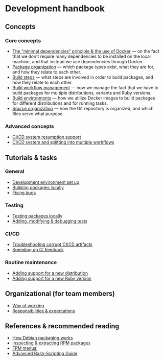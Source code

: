 # Development handbook

## Concepts

### Core concepts

 * [The "minimal dependencies" principle & the use of Docker](minimal-dependencies-principle.md) — on the fact that we don't require many dependencies to be installed on the local machine, and that instead we use dependencies through Docker.
 * [Package organization](package-organization.md) — which package types exist, what they are for, and how they relate to each other.
 * [Build steps](build-steps.md) — what steps are involved in order to build packages, and how they relate to each other.
 * [Build workflow management](build-workflow-management.md) — how we manage the fact that we have to build packages for multiple distributions, variants and Ruby versions.
 * [Build environments](build-environments.md) — how we utilize Docker images to build packages for different distributions and for running tasks.
 * [Source organization](source-organization.md) — how the Git repository is organized, and which files serve what purpose.

### Advanced concepts

 * [CI/CD system resumption support](ci-cd-resumption.md)
 * [CI/CD system and splitting into multiple workflows](ci-cd-split-multiple-workflows.md)

## Tutorials & tasks

### General

 * [Development environment set up](dev-environment-setup.md)
 * [Building packages locally](building-packages-locally.md)
 * [Fixing bugs](fixing-bugs.md)

### Testing

 * [Testing packages locally](testing-packages-locally.md)
 * [Adding, modifying & debugging tests](#modifying-and-debugging-tests.md)

### CI/CD

 * [Troubleshooting corrupt CI/CD artifacts](troubleshooting-corrupt-ci-cd-artifacts.md)
 * [Speeding up CI feedback](speeding-up-ci-feedback.md)

### Routine maintenance

 * [Adding support for a new distribution](add-new-distro.md)
 * [Adding support for a new Ruby version](add-new-ruby-version.md)

## Organizational (for team members)

 * [Way of working](way-of-working.md)
 * [Responsibilities & expectations](responsibilities-expectations.md)

## References & recommended reading

 * [How Debian packaging works](https://www.joyfulbikeshedding.com/blog/2020-08-03-how-debian-packaging-works.html)
 * [Inspecting & extracting RPM packages](https://blog.packagecloud.io/eng/2015/10/13/inspect-extract-contents-rpm-packages/)
 * [FPM manual](http://fpm.readthedocs.io/en/latest/)
 * [Advanced Bash-Scripting Guide](https://tldp.org/LDP/abs/html/)

